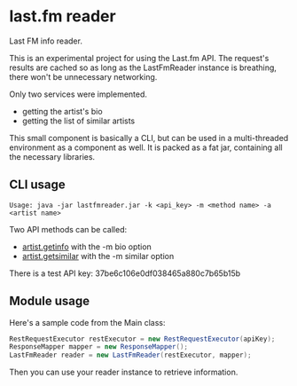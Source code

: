 last.fm reader
============

Last FM info reader.

This is an experimental project for using the Last.fm API. The request's results are cached so as long as the LastFmReader instance is breathing, there won't be unnecessary networking.

Only two services were implemented. 

  * getting the artist's bio
  * getting the list of similar artists
  
This small component is basically a CLI, but can be used in a multi-threaded environment as a component as well.
It is packed as a fat jar, containing all the necessary libraries.

CLI usage
---------
```
Usage: java -jar lastfmreader.jar -k <api_key> -m <method name> -a <artist name>
```

Two API methods can be called: 

  * [artist.getinfo](http://www.lastfm.de/api/show/artist.getInfo) with the -m bio option
  * [artist.getsimilar](http://www.lastfm.de/api/show/artist.getSimilar) with the -m similar option

There is a test API key: 37be6c106e0df038465a880c7b65b15b

Module usage
------------

Here's a sample code from the Main class:

```java
RestRequestExecutor restExecutor = new RestRequestExecutor(apiKey);
ResponseMapper mapper = new ResponseMapper();
LastFmReader reader = new LastFmReader(restExecutor, mapper);
```

Then you can use your reader instance to retrieve information.


